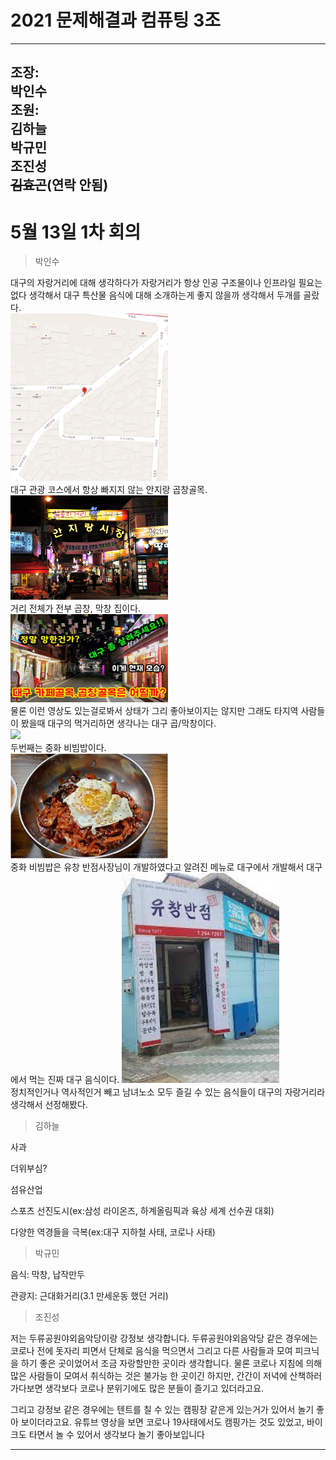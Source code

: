# 2021 문제해결과 컴퓨팅 3조      
----------------------  
조장:  
박인수    
조원:  
김하늘        
박규민  
조진성  
~~김효곤~~(연락 안됨)  
------------------  
# 5월 13일 1차 회의  

>박인수   

대구의 자랑거리에 대해 생각하다가 자랑거리가 항상 인공 구조물이나 인프라일 필요는 없다 생각해서 대구 특산물 음식에 대해 소개하는게 좋지 않을까 생각해서 두개를 골랐다.  
<img src="https://github.com/isp829/2021_MHC_3/blob/main/5.13/GobChang-1.PNG" width="50%">    
대구 관광 코스에서 항상 빠지지 않는 안지랑 곱창골목.  
<img src="https://github.com/isp829/2021_MHC_3/blob/main/5.13/GobChang-2.jpg" width="50%">    
거리 전체가 전부 곱창, 막창 집이다.   
<img src="https://github.com/isp829/2021_MHC_3/blob/main/5.13/GobChang-3.jpg" width="50%">      
물론 이런 영상도 있는걸로봐서 상태가 그리 좋아보이지는 않지만 그래도 타지역 사람들이 봤을때 대구의 먹거리하면 생각나는 대구 곱/막창이다.  
<img src="https://github.com/isp829/2021_MHC_3/blob/main/5.13/ZBB-1.PNG" width="50%">     
두번째는 중화 비빔밥이다.  
<img src="https://github.com/isp829/2021_MHC_3/blob/main/5.13/ZBB-1.jpg" width="50%">      
중화 비빔밥은 유창 반점사장님이 개발하였다고 알려진 메뉴로 대구에서 개발해서 대구에서 먹는 진짜 대구 음식이다.
<img src="https://github.com/isp829/2021_MHC_3/blob/main/5.13/ZBB-2.jpg" width="50%">      
정치적인거나 역사적인거 빼고 남녀노소 모두 즐길 수 있는 음식들이 대구의 자랑거리라 생각해서 선정해봤다.   



>김하늘

사과

더위부심?

섬유산업 

스포츠 선진도시(ex:삼성 라이온즈, 하계올림픽과 육상 세계 선수권 대회)

다양한 역경들을 극복(ex:대구 지하철 사태, 코로나 사태)
 
>박규민

음식: 막창, 납작만두 

관광지: 근대화거리(3.1 만세운동 했던 거리)

>조진성   

  저는 두류공원야외음악당이랑 강정보 생각합니다. 두류공원야외음악당 같은 경우에는 코로나 전에 돗자리 피면서 단체로 음식을 먹으면서 그리고 다른 사람들과 모여 피크닉을 하기 좋은 곳이었어서 조금 자랑할만한 곳이라 생각합니다. 물론 코로나 지침에 의해 많은 사람들이 모여서 취식하는 것은 불가능 한 곳이긴 하지만, 간간이 저녁에 산책하러 가다보면 생각보다 코로나 분위기에도 많은 분들이 즐기고 있더라고요. 

  그리고 강정보 같은 경우에는 텐트를 칠 수 있는 캠핑장 같은게 있는거가 있어서 놀기 좋아 보이더라고요. 유튜브 영상을 보면 코로나 19사태에서도 캠핑가는 것도 있었고, 바이크도 타면서 놀 수 있어서 생각보다 놀기 좋아보입니다



------------------------    
